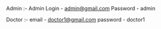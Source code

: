 Admin :-
   Admin Login - admin@gmail.com
   Password - admin

Doctor :- 
   email - doctor1@gmail.com
   password - doctor1
